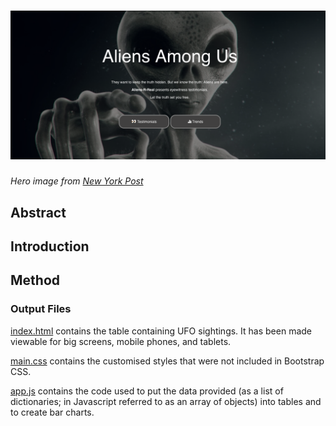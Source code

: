  #  ![alt text](https://github.com/rochiecuevas/UFO_Sightings/blob/master/index-screenshot.png)

 *Hero image from [New York Post](https://www.google.com/url?sa=i&source=images&cd=&cad=rja&uact=8&ved=2ahUKEwid1ovmsajfAhUObawKHWynDIQQjRx6BAgBEAU&url=https%3A%2F%2Fnypost.com%2F2017%2F08%2F01%2Fnasa-job-opening-to-protect-earth-from-aliens-has-6-figure-salary%2F&psig=AOvVaw2HH0a8zzg-bB5in8NPUvyO&ust=1545188480247086)*
 ## Abstract

 ## Introduction
 ## Method
 
 ### Output Files
 [index.html](https://github.com/rochiecuevas/UFO_Sightings/blob/master/index.html) contains the table containing UFO sightings. It has been made viewable for big screens, mobile phones, and tablets.

 [main.css](https://github.com/rochiecuevas/UFO_Sightings/blob/master/main.css) contains the customised styles that were not included in Bootstrap CSS.

 [app.js](https://github.com/rochiecuevas/UFO_Sightings/blob/master/app.js) contains the code used to put the data provided (as a list of dictionaries; in Javascript referred to as an array of objects) into tables and to create bar charts.
